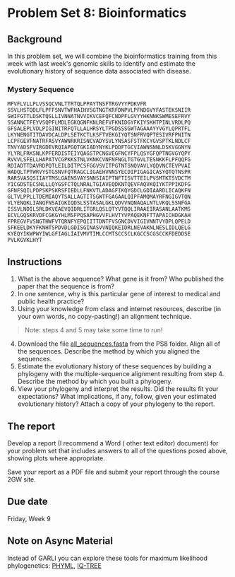 # Problem Set 8: Bioinformatics

## Background

In this problem set, we will combine the bioinformatics training from this week with last week's genomic skills to identify and estimate the evolutionary history of sequence data associated with disease.


### Mystery Sequence

```
MFVFLVLLPLVSSQCVNLTTRTQLPPAYTNSFTRGVYYPDKVFR
SSVLHSTQDLFLPFFSNVTWFHAIHVSGTNGTKRFDNPVLPFNDGVYFASTEKSNIIR
GWIFGTTLDSKTQSLLIVNNATNVVIKVCEFQFCNDPFLGVYYHKNNKSWMESEFRVY
SSANNCTFEYVSQPFLMDLEGKQGNFKNLREFVFKNIDGYFKIYSKHTPINLVRDLPQ
GFSALEPLVDLPIGINITRFQTLLALHRSYLTPGDSSSGWTAGAAAYYVGYLQPRTFL
LKYNENGTITDAVDCALDPLSETKCTLKSFTVEKGIYQTSNFRVQPTESIVRFPNITN
LCPFGEVFNATRFASVYAWNRKRISNCVADYSVLYNSASFSTFKCYGVSPTKLNDLCF
TNVYADSFVIRGDEVRQIAPGQTGKIADYNYKLPDDFTGCVIAWNSNNLDSKVGGNYN
YLYRLFRKSNLKPFERDISTEIYQAGSTPCNGVEGFNCYFPLQSYGFQPTNGVGYQPY
RVVVLSFELLHAPATVCGPKKSTNLVKNKCVNFNFNGLTGTGVLTESNKKFLPFQQFG
RDIADTTDAVRDPQTLEILDITPCSFGGVSVITPGTNTSNQVAVLYQDVNCTEVPVAI
HADQLTPTWRVYSTGSNVFQTRAGCLIGAEHVNNSYECDIPIGAGICASYQTQTNSPR
RARSVASQSIIAYTMSLGAENSVAYSNNSIAIPTNFTISVTTEILPVSMTKTSVDCTM
YICGDSTECSNLLLQYGSFCTQLNRALTGIAVEQDKNTQEVFAQVKQIYKTPPIKDFG
GFNFSQILPDPSKPSKRSFIEDLLFNKVTLADAGFIKQYGDCLGDIAARDLICAQKFN
GLTVLPPLLTDEMIAQYTSALLAGTITSGWTFGAGAALQIPFAMQMAYRFNGIGVTQN
VLYENQKLIANQFNSAIGKIQDSLSSTASALGKLQDVVNQNAQALNTLVKQLSSNFGA
ISSVLNDILSRLDKVEAEVQIDRLITGRLQSLQTYVTQQLIRAAEIRASANLAATKMS
ECVLGQSKRVDFCGKGYHLMSFPQSAPHGVVFLHVTYVPAQEKNFTTAPAICHDGKAH
FPREGVFVSNGTHWFVTQRNFYEPQIITTDNTFVSGNCDVVIGIVNNTVYDPLQPELD
SFKEELDKYFKNHTSPDVDLGDISGINASVVNIQKEIDRLNEVAKNLNESLIDLQELG
KYEQYIKWPWYIWLGFIAGLIAIVMVTIMLCCMTSCCSCLKGCCSCGSCCKFDEDDSE
PVLKGVKLHYT
```

## Instructions

1. What is the above sequence? What gene is it from? Who published the paper that the sequence is from?
2. In one sentence, why is this particular gene of interest to medical and public health practice?
3. Using your knowledge from class and internet resources, describe (in your own words, no copy-pasting!) an alignment technique.
> Note: steps 4 and 5 may take some time to run!
4. Download the file [all_sequences.fasta](https://github.com/gwcbi/ResearchAnalytics/edit/master/ProblemSets/PS8/all_sequences.fasta) from the PS8 folder. Align all of the sequences. Describe the method by which you aligned the sequences.
5. Estimate the evolutionary history of these sequences by building a phylogeny with the multiple-sequence alignment resulting from step 4. Describe the method by which you built a phylogeny.
8. View your phylogeny and interpret the results. Did the results fit your expectations? What implications, if any, follow, given your estimated evolutionary history? Attach a copy of  your phylogeny to the report.

## The report

Develop a report (I recommend a Word ( other text editor) document) for your problem set that includes answers to all of the questions posed above, showing plots where appropriate.

Save your report as a PDF file and submit your report through the course 2GW site. 

## Due date

Friday, Week 9

## Note on Async Material

Instead of GARLI you can explore these tools for maximum likelihood phylogenetics: [PHYML](http://www.atgc-montpellier.fr/phyml/), [IQ-TREE](http://www.iqtree.org/)

